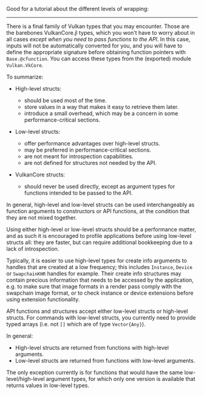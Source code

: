 Good for a tutorial about the different levels of wrapping:

---

There is a final family of Vulkan types that you may encounter. Those are the barebones VulkanCore.jl types, which you won't have to worry about in all cases *except when you need to pass functions to the API*. In this case, inputs will not be automatically converted for you, and you will have to define the appropriate signature before obtaining function pointers with `Base.@cfunction`. You can access these types from the (exported) module `Vulkan.VkCore`.

To summarize:

- High-level structs:
  - should be used most of the time.
  - store values in a way that makes it easy to retrieve them later.
  - introduce a small overhead, which may be a concern in some performance-critical sections.

- Low-level structs:
  - offer performance advantages over high-level structs.
  - may be preferred in performance-critical sections.
  - are not meant for introspection capabilities.
  - are not defined for structures not needed by the API.

- VulkanCore structs:
  - should never be used directly, except as argument types for functions intended to be passed to the API.

In general, high-level and low-level structs can be used interchangeably as function arguments to constructors or API functions, at the condition that they are not mixed together.

Using either high-level or low-level structs should be a performance matter, and as such it is encouraged to profile applications before using low-level structs all: they are faster, but can require additional bookkeeping due to a lack of introspection.

Typically, it is easier to use high-level types for create info arguments to handles that are created at a low frequency; this includes `Instance`, `Device` or `SwapchainKHR` handles for example. Their create info structures may contain precious information that needs to be accessed by the application, e.g. to make sure that image formats in a render pass comply with the swapchain image format, or to check instance or device extensions before using extension functionality.

API functions and structures accept either low-level structs or high-level structs. For commands with low-level structs, you currently need to provide typed arrays (i.e. not `[]` which are of type `Vector{Any}`).

In general:
- High-level structs are returned from functions with high-level arguments.
- Low-level structs are returned from functions with low-level arguments.

The only exception currently is for functions that would have the same low-level/high-level argument types, for which only one version is available that returns values in low-level types.
